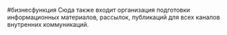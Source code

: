 #бизнесфункция 
Сюда также входит организация подготовки информационных материалов, рассылок, публикаций для всех каналов внутренних коммуникаций.